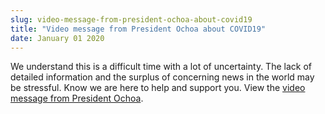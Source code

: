 ```yaml
---
slug: video-message-from-president-ochoa-about-covid19
title: "Video message from President Ochoa about COVID19"
date: January 01 2020
---
```


<p>We understand this is a difficult time with a lot of uncertainty. The lack of detailed information and the surplus of concerning news in the world may be stressful. Know we are here to help and support you. View the <a href="https://youtu.be/ljEBx4QuL-o">video message from President Ochoa</a>.</p>
